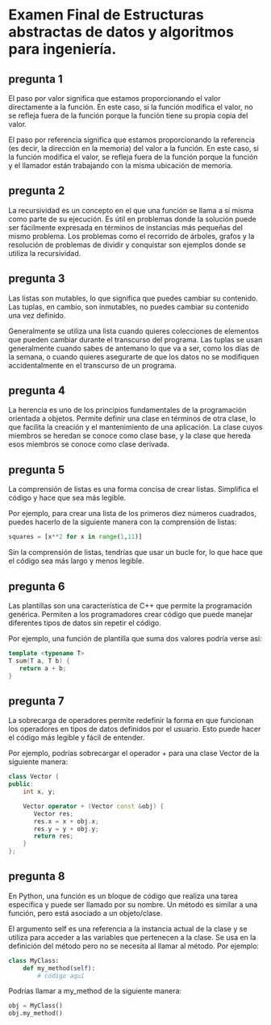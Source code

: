 # Examen Final de Estructuras abstractas de datos y algoritmos para ingeniería.

## pregunta 1 
El paso por valor significa que estamos proporcionando el valor directamente a la función. En este caso, si la función modifica el valor, no se refleja fuera de la función porque la función tiene su propia copia del valor.

El paso por referencia significa que estamos proporcionando la referencia (es decir, la dirección en la memoria) del valor a la función. En este caso, si la función modifica el valor, se refleja fuera de la función porque la función y el llamador están trabajando con la misma ubicación de memoria.

## pregunta 2
La recursividad es un concepto en el que una función se llama a sí misma como parte de su ejecución. Es útil en problemas donde la solución puede ser fácilmente expresada en términos de instancias más pequeñas del mismo problema. Los problemas como el recorrido de árboles, grafos y la resolución de problemas de dividir y conquistar son ejemplos donde se utiliza la recursividad.

## pregunta 3

Las listas son mutables, lo que significa que puedes cambiar su contenido. Las tuplas, en cambio, son inmutables, no puedes cambiar su contenido una vez definido.

Generalmente se utiliza una lista cuando quieres colecciones de elementos que pueden cambiar durante el transcurso del programa. Las tuplas se usan generalmente cuando sabes de antemano lo que va a ser, como los días de la semana, o cuando quieres asegurarte de que los datos no se modifiquen accidentalmente en el transcurso de un programa.

## pregunta 4

La herencia es uno de los principios fundamentales de la programación orientada a objetos. Permite definir una clase en términos de otra clase, lo que facilita la creación y el mantenimiento de una aplicación. La clase cuyos miembros se heredan se conoce como clase base, y la clase que hereda esos miembros se conoce como clase derivada.

## pregunta 5

La comprensión de listas es una forma concisa de crear listas. Simplifica el código y hace que sea más legible.

Por ejemplo, para crear una lista de los primeros diez números cuadrados, puedes hacerlo de la siguiente manera con la comprensión de listas:

```python
squares = [x**2 for x in range(1,11)]
```
Sin la comprensión de listas, tendrías que usar un bucle for, lo que hace que el código sea más largo y menos legible.

## pregunta 6

Las plantillas son una característica de C++ que permite la programación genérica. Permiten a los programadores crear código que puede manejar diferentes tipos de datos sin repetir el código.

Por ejemplo, una función de plantilla que suma dos valores podría verse así:

```c++
template <typename T>
T sum(T a, T b) {
   return a + b;
}
```

## pregunta 7

La sobrecarga de operadores permite redefinir la forma en que funcionan los operadores en tipos de datos definidos por el usuario. Esto puede hacer el código más legible y fácil de entender.

Por ejemplo, podrías sobrecargar el operador + para una clase Vector de la siguiente manera:

```c++
class Vector {
public:
    int x, y;

    Vector operator + (Vector const &obj) {
       Vector res;
       res.x = x + obj.x;
       res.y = y + obj.y;
       return res;
    }
};
```

## pregunta 8

En Python, una función es un bloque de código que realiza una tarea específica y puede ser llamado por su nombre. Un método es similar a una función, pero está asociado a un objeto/clase.

El argumento self es una referencia a la instancia actual de la clase y se utiliza para acceder a las variables que pertenecen a la clase. Se usa en la definición del método pero no se necesita al llamar al método. Por ejemplo:

```python
class MyClass:
    def my_method(self):
        # código aquí
```

Podrías llamar a my_method de la siguiente manera:
```python
obj = MyClass()
obj.my_method()
```
